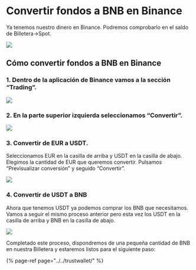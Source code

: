 # Convertir fondos a BNB en Binance

Ya tenemos nuestro dinero en Binance. Podremos comprobarlo en el saldo de Billetera→Spot.



![](https://lh4.googleusercontent.com/dUZ_octQjZ1sQaI4h8i3_YiDm4zw_ZpRg1rcclVoCpESuVck6hSSY6wjQV1lApc4YFjyqyOm8NHEYMevoJDoutuosnmm90QdqT8j4ARHViQPnK-EvynDu0pfC7dkO_emSMYHfsu4)



## Cómo convertir fondos a BNB en Binance

### 1. Dentro de la aplicación de Binance vamos a la sección “Trading”.



![](https://lh5.googleusercontent.com/n1iyQNjtlvhdVe2a_9RSPWiRafcQqIYoQd3BhmAKGRI7Bp1Yc2Ki5cDA7yKGBIuDiQtUIT55jeZoM4sIjm9syFqD9hMjMaT1zp3pPni4-7jnGhwgms2wlDLxDZijlglORD54UFx0)

### 

### 2. En la parte superior izquierda seleccionamos “Convertir”.



![](https://lh4.googleusercontent.com/kL81b-WNhGx4_hYe3M64lgIHVcoBNoK9hGegHYI_32XzGW0bFpJeD03juBf4QjJLzMatXpEbE4BIIS_9kzZFjRvGtsU2F_Xh4B6antsGRVVcTsGOAkltI5mXQYahSW_wU7JQmUjf)

### 

### 3. Convertir de EUR a USDT.

Seleccionamos EUR en la casilla de arriba y USDT en la casilla de abajo. Elegimos la cantidad de EUR que queremos convertir. Pulsamos “Previsualizar conversión” y seguido “Convertir”.



![](https://lh3.googleusercontent.com/UcOV662yhAnCEuumZfx-nH0rElTdfzMCs7H0zG2jNswN_iGFsdr8HThnw9rQGuuVJNhWupfB1slfSTrtVzpo6HeIAVb2mlATw7Rs1MC1FKhxDSDfIEmMS3tT-9z-yFBF71FAqBwM)

### 

### 4. Convertir de USDT a BNB

Ahora que tenemos USDT ya podemos comprar los BNB que necesitamos. Vamos a seguir el mismo proceso anterior pero esta vez los USDT en la casilla de arriba y BNB en la casilla de abajo.



![](https://lh4.googleusercontent.com/P0HEP9XDbW6sfrkBvu1vRoDtCYy2UNGpofF1YOeU8sSM_yHtXj8mnNIbb8nPl8kh6tGSZEjNhmNJDzfQTedVEBGAPsqwDTnvMf4OB-WJJ8R9ZzImEMvYf9IOrWfnrxxjmISq4g3q)



Completado este proceso, dispondremos de una pequeña cantidad de BNB en nuestra Billetera y estaremos listos para el siguiente paso:

{% page-ref page="../../trustwallet/" %}

  




